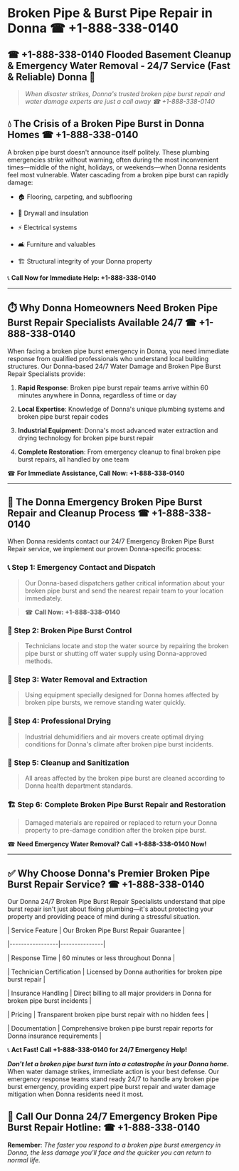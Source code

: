 # Broken Pipe & Burst Pipe Repair in Donna ☎ +1-888-338-0140  
## ☎ +1-888-338-0140 Flooded Basement Cleanup & Emergency Water Removal - 24/7 Service (Fast & Reliable) Donna 🚨  

> *When disaster strikes, Donna's trusted broken pipe burst repair and water damage experts are just a call away ☎ +1-888-338-0140*  

## 💧 The Crisis of a Broken Pipe Burst in Donna Homes ☎ +1-888-338-0140  

A broken pipe burst doesn't announce itself politely. These plumbing emergencies strike without warning, often during the most inconvenient times—middle of the night, holidays, or weekends—when Donna residents feel most vulnerable. Water cascading from a broken pipe burst can rapidly damage:  

* 🏠 Flooring, carpeting, and subflooring  
* 🧱 Drywall and insulation  
* ⚡ Electrical systems  
* 🛋️ Furniture and valuables  
* 🏗️ Structural integrity of your Donna property  

📞 **Call Now for Immediate Help: +1-888-338-0140**  

---  

## ⏱️ Why Donna Homeowners Need Broken Pipe Burst Repair Specialists Available 24/7 ☎ +1-888-338-0140  

When facing a broken pipe burst emergency in Donna, you need immediate response from qualified professionals who understand local building structures. Our Donna-based 24/7 Water Damage and Broken Pipe Burst Repair Specialists provide:  

1. **Rapid Response**: Broken pipe burst repair teams arrive within 60 minutes anywhere in Donna, regardless of time or day  
2. **Local Expertise**: Knowledge of Donna's unique plumbing systems and broken pipe burst repair codes  
3. **Industrial Equipment**: Donna's most advanced water extraction and drying technology for broken pipe burst repair  
4. **Complete Restoration**: From emergency cleanup to final broken pipe burst repairs, all handled by one team  

☎ **For Immediate Assistance, Call Now: +1-888-338-0140**  

---  

## 🔧 The Donna Emergency Broken Pipe Burst Repair and Cleanup Process ☎ +1-888-338-0140  

When Donna residents contact our 24/7 Emergency Broken Pipe Burst Repair service, we implement our proven Donna-specific process:  

### 📞 Step 1: Emergency Contact and Dispatch  
> Our Donna-based dispatchers gather critical information about your broken pipe burst and send the nearest repair team to your location immediately.  
> ☎ **Call Now: +1-888-338-0140**  

### 🚿 Step 2: Broken Pipe Burst Control  
> Technicians locate and stop the water source by repairing the broken pipe burst or shutting off water supply using Donna-approved methods.  

### 🌊 Step 3: Water Removal and Extraction  
> Using equipment specially designed for Donna homes affected by broken pipe bursts, we remove standing water quickly.  

### 💨 Step 4: Professional Drying  
> Industrial dehumidifiers and air movers create optimal drying conditions for Donna's climate after broken pipe burst incidents.  

### 🧼 Step 5: Cleanup and Sanitization  
> All areas affected by the broken pipe burst are cleaned according to Donna health department standards.  

### 🏗️ Step 6: Complete Broken Pipe Burst Repair and Restoration  
> Damaged materials are repaired or replaced to return your Donna property to pre-damage condition after the broken pipe burst.  

☎ **Need Emergency Water Removal? Call +1-888-338-0140 Now!**  

---  

## ✅ Why Choose Donna's Premier Broken Pipe Burst Repair Service? ☎ +1-888-338-0140  

Our Donna 24/7 Broken Pipe Burst Repair Specialists understand that pipe burst repair isn't just about fixing plumbing—it's about protecting your property and providing peace of mind during a stressful situation.  

| Service Feature | Our Broken Pipe Burst Repair Guarantee |  
|-----------------|---------------|  
| Response Time | 60 minutes or less throughout Donna |  
| Technician Certification | Licensed by Donna authorities for broken pipe burst repair |  
| Insurance Handling | Direct billing to all major providers in Donna for broken pipe burst incidents |  
| Pricing | Transparent broken pipe burst repair with no hidden fees |  
| Documentation | Comprehensive broken pipe burst repair reports for Donna insurance requirements |  

📞 **Act Fast! Call +1-888-338-0140 for 24/7 Emergency Help!**  

***Don't let a broken pipe burst turn into a catastrophe in your Donna home.*** When water damage strikes, immediate action is your best defense. Our emergency response teams stand ready 24/7 to handle any broken pipe burst emergency, providing expert pipe burst repair and water damage mitigation when Donna residents need it most.  

## 📱 Call Our Donna 24/7 Emergency Broken Pipe Burst Repair Hotline: ☎ +1-888-338-0140  

**Remember**: *The faster you respond to a broken pipe burst emergency in Donna, the less damage you'll face and the quicker you can return to normal life.*